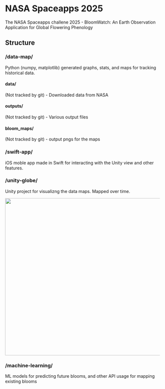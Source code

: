 # NASA Spaceapps 2025
The NASA Spaceapps challene 2025 - BloomWatch: An Earth Observation Application for Global Flowering Phenology
## Structure
### /data-map/
Python (numpy, matplotlib) generated graphs, stats, and maps for tracking historical data.
#### data/
(Not tracked by git) - Downloaded data from NASA
#### outputs/
(Not tracked by git) - Various output files
#### bloom_maps/
(Not tracked by git) - output pngs for the maps

### /swift-app/
iOS moble app made in Swift for interacting with the Unity view and other features.

### /unity-globe/
Unity project for visualizng the data maps. Mapped over time.

<img src="Demo.gif" width="512">

### /machine-learning/
ML models for predicting future blooms, and other API usage for mapping existing blooms
